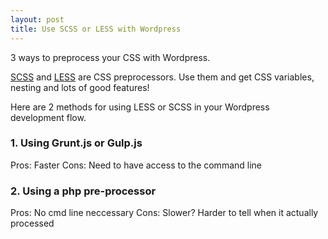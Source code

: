 ```yaml
---
layout: post
title: Use SCSS or LESS with Wordpress
---
```


<div class="message">
3 ways to preprocess your CSS with Wordpress.
</div>

[SCSS](http://sass-lang.com/) and [LESS](http://lesscss.org/) are CSS preprocessors. Use them and get CSS variables, nesting and lots of good features!

Here are 2 methods for using LESS or SCSS in your Wordpress development flow.

### 1. Using Grunt.js or Gulp.js

Pros: Faster
Cons: Need to have access to the command line


### 2. Using a php pre-processor

Pros: No cmd line neccessary
Cons: Slower? Harder to tell when it actually processed
